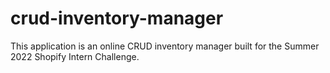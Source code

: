 # crud-inventory-manager
This application is an online CRUD inventory manager built for the Summer 2022 Shopify Intern Challenge.
